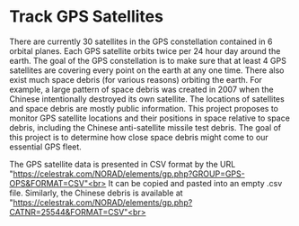 # Track GPS Satellites

There are currently 30 satellites in the GPS constellation contained in 6 orbital planes. Each GPS satellite orbits twice per 24 hour day around the earth. The goal of the GPS constellation is to make sure that at least 4 GPS satellites are covering every point on the earth at any one time. There also exist much space debris (for various reasons) orbiting the earth. For example, a large pattern of space debris was created in 2007 when the Chinese intentionally destroyed its own satellite. The locations of satellites and space debris are mostly public information. This project proposes to monitor GPS satellite locations and their positions in space relative to space debris, including the Chinese anti-satellite missile test debris. The goal of this project is to determine how close space debris might come to our essential GPS fleet.

The GPS satellite data is presented in CSV format by the URL<br>
"https://celestrak.com/NORAD/elements/gp.php?GROUP=GPS-OPS&FORMAT=CSV"<br>
It can be copied and pasted into an empty .csv file. Similarly, the Chinese debris is available at<br>
"https://celestrak.com/NORAD/elements/gp.php?CATNR=25544&FORMAT=CSV"<br>
